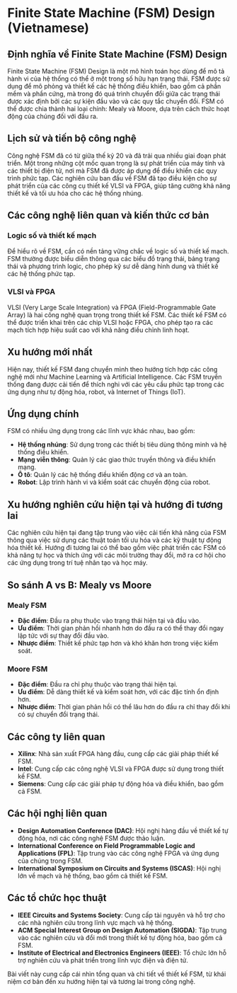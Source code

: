 # Finite State Machine (FSM) Design (Vietnamese)

## Định nghĩa về Finite State Machine (FSM) Design

Finite State Machine (FSM) Design là một mô hình toán học dùng để mô tả hành vi của hệ thống có thể ở một trong số hữu hạn trạng thái. FSM được sử dụng để mô phỏng và thiết kế các hệ thống điều khiển, bao gồm cả phần mềm và phần cứng, mà trong đó quá trình chuyển đổi giữa các trạng thái được xác định bởi các sự kiện đầu vào và các quy tắc chuyển đổi. FSM có thể được chia thành hai loại chính: Mealy và Moore, dựa trên cách thức hoạt động của chúng đối với đầu ra.

## Lịch sử và tiến bộ công nghệ

Công nghệ FSM đã có từ giữa thế kỷ 20 và đã trải qua nhiều giai đoạn phát triển. Một trong những cột mốc quan trọng là sự phát triển của máy tính và các thiết bị điện tử, nơi mà FSM đã được áp dụng để điều khiển các quy trình phức tạp. Các nghiên cứu ban đầu về FSM đã tạo điều kiện cho sự phát triển của các công cụ thiết kế VLSI và FPGA, giúp tăng cường khả năng thiết kế và tối ưu hóa cho các hệ thống nhúng.

## Các công nghệ liên quan và kiến thức cơ bản

### Logic số và thiết kế mạch

Để hiểu rõ về FSM, cần có nền tảng vững chắc về logic số và thiết kế mạch. FSM thường được biểu diễn thông qua các biểu đồ trạng thái, bảng trạng thái và phương trình logic, cho phép kỹ sư dễ dàng hình dung và thiết kế các hệ thống phức tạp.

### VLSI và FPGA

VLSI (Very Large Scale Integration) và FPGA (Field-Programmable Gate Array) là hai công nghệ quan trọng trong thiết kế FSM. Các thiết kế FSM có thể được triển khai trên các chip VLSI hoặc FPGA, cho phép tạo ra các mạch tích hợp hiệu suất cao với khả năng điều chỉnh linh hoạt.

## Xu hướng mới nhất

Hiện nay, thiết kế FSM đang chuyển mình theo hướng tích hợp các công nghệ mới như Machine Learning và Artificial Intelligence. Các FSM truyền thống đang được cải tiến để thích nghi với các yêu cầu phức tạp trong các ứng dụng như tự động hóa, robot, và Internet of Things (IoT).

## Ứng dụng chính

FSM có nhiều ứng dụng trong các lĩnh vực khác nhau, bao gồm:

- **Hệ thống nhúng**: Sử dụng trong các thiết bị tiêu dùng thông minh và hệ thống điều khiển.
- **Mạng viễn thông**: Quản lý các giao thức truyền thông và điều khiển mạng.
- **Ô tô**: Quản lý các hệ thống điều khiển động cơ và an toàn.
- **Robot**: Lập trình hành vi và kiểm soát các chuyển động của robot.

## Xu hướng nghiên cứu hiện tại và hướng đi tương lai

Các nghiên cứu hiện tại đang tập trung vào việc cải tiến khả năng của FSM thông qua việc sử dụng các thuật toán tối ưu hóa và các kỹ thuật tự động hóa thiết kế. Hướng đi tương lai có thể bao gồm việc phát triển các FSM có khả năng tự học và thích ứng với các môi trường thay đổi, mở ra cơ hội cho các ứng dụng trong trí tuệ nhân tạo và học máy.

## So sánh A vs B: Mealy vs Moore

### Mealy FSM

- **Đặc điểm**: Đầu ra phụ thuộc vào trạng thái hiện tại và đầu vào.
- **Ưu điểm**: Thời gian phản hồi nhanh hơn do đầu ra có thể thay đổi ngay lập tức với sự thay đổi đầu vào.
- **Nhược điểm**: Thiết kế phức tạp hơn và khó khăn hơn trong việc kiểm soát.

### Moore FSM

- **Đặc điểm**: Đầu ra chỉ phụ thuộc vào trạng thái hiện tại.
- **Ưu điểm**: Dễ dàng thiết kế và kiểm soát hơn, với các đặc tính ổn định hơn.
- **Nhược điểm**: Thời gian phản hồi có thể lâu hơn do đầu ra chỉ thay đổi khi có sự chuyển đổi trạng thái.

## Các công ty liên quan

- **Xilinx**: Nhà sản xuất FPGA hàng đầu, cung cấp các giải pháp thiết kế FSM.
- **Intel**: Cung cấp các công nghệ VLSI và FPGA được sử dụng trong thiết kế FSM.
- **Siemens**: Cung cấp các giải pháp tự động hóa và điều khiển, bao gồm cả FSM.

## Các hội nghị liên quan

- **Design Automation Conference (DAC)**: Hội nghị hàng đầu về thiết kế tự động hóa, nơi các công nghệ FSM được thảo luận.
- **International Conference on Field Programmable Logic and Applications (FPL)**: Tập trung vào các công nghệ FPGA và ứng dụng của chúng trong FSM.
- **International Symposium on Circuits and Systems (ISCAS)**: Hội nghị lớn về mạch và hệ thống, bao gồm cả thiết kế FSM.

## Các tổ chức học thuật

- **IEEE Circuits and Systems Society**: Cung cấp tài nguyên và hỗ trợ cho các nhà nghiên cứu trong lĩnh vực mạch và hệ thống.
- **ACM Special Interest Group on Design Automation (SIGDA)**: Tập trung vào các nghiên cứu và đổi mới trong thiết kế tự động hóa, bao gồm cả FSM.
- **Institute of Electrical and Electronics Engineers (IEEE)**: Tổ chức lớn hỗ trợ nghiên cứu và phát triển trong lĩnh vực điện và điện tử.

Bài viết này cung cấp cái nhìn tổng quan và chi tiết về thiết kế FSM, từ khái niệm cơ bản đến xu hướng hiện tại và tương lai trong công nghệ.